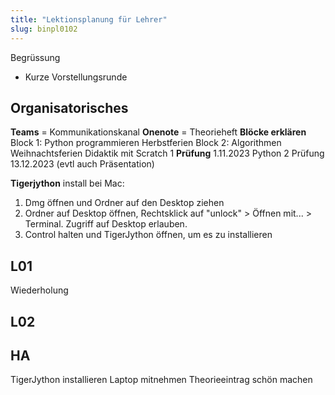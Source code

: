 ```yaml
---
title: "Lektionsplanung für Lehrer"
slug: binpl0102
---
```


Begrüssung
- Kurze Vorstellungsrunde
## Organisatorisches
**Teams** = Kommunikationskanal
**Onenote** = Theorieheft
**Blöcke erklären**
	Block 1: Python programmieren
	Herbstferien
	Block 2: Algorithmen
	Weihnachtsferien
	Didaktik mit Scratch
1 **Prüfung** 1.11.2023 Python
2 Prüfung 13.12.2023 (evtl auch Präsentation)

**Tigerjython** install bei Mac:
1. Dmg öffnen und Ordner auf den Desktop ziehen
2. Ordner auf Desktop öffnen, Rechtsklick auf "unlock" > Öffnen mit... > Terminal. Zugriff auf Desktop erlauben.
3. Control halten und TigerJython öffnen, um es zu installieren
## L01
Wiederholung

## L02

## HA
TigerJython installieren
Laptop mitnehmen
Theorieeintrag schön machen